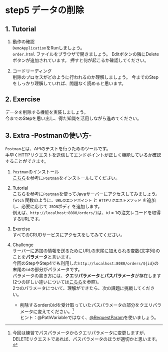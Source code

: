 # step5 データの削除

## 1. Tutorial

1. 動作の確認  
`DemoApplication`をRunしましょう。  
`order.html` ファイルをブラウザで開きましょう。
Editボタンの隣にDeleteボタンが追加されています。
押すと何が起こるか確認してください。

2. コードリーディング  
削除のプロセスがどのように行われるのか理解しましょう。
今までのStepをしっかり理解していれば、問題なく読めると思います。

## 2. Exercise

データを削除する機能を実装しましょう。  
今までのStepを思い出し、得た知識を活用しながら進めてください。


## 3. Extra -Postmanの使い方-
`Postman`とは、APIのテストを行うためのツールです。  
手早くHTTPリクエストを送信してエンドポイントが正しく機能しているか確認することができます。

1. `Postman`のインストール  
[こちら](https://yu-report.com/entry/postman/)を参考に`Postman`をインストールしてください。  

2. Tutorial  
[こちら](https://rainbow-engine.com/postman-howto-intro/)を参考に`Postman`を使ってJavaサーバーにアクセスしてみましょう。
`fetch` 関数のように、`URLのエンドポイント` と `HTTPリクエストメソッド` を追加し、必要に応じて `JSON`ボディ を追加します。  
例えば、`http://localhost:8080/orders/1`は、id = 1の注文レコードを取得するURLです。

3. Exercise  
すべてのCRUDサービスにアクセスをしてみてください。

4. Challenge  
サーバーに追加の情報を送るためにURLの末尾に加えられる変数(文字列)のことを**パラメータ**と言います。  
今回のStepやStep4でも利用した`http://localhost:8080/orders/${id}`の末尾の`id`の部分がパラメータです。  
パラメータの書き方には、**クエリパラメータ**と**パスパラメータ**が存在します(2つの詳しい違いについては[こちら](https://zenn.dev/eri_agri/articles/859a3362db8386)を参照)。  
2つのパラメータについて、理解ができたら、次の課題に挑戦してください。
   - 削除するorderのidを受け取っていたパスパラメータの部分をクエリパラメータに変えてください。[^1]  
ヒント：@PathVariableではなく、[@RequestParam](https://www.tairaengineer-note.com/springboot-requestparam-annotation/)を使いましょう。

[^1]: 今回は練習でパスパラメータからクエリパラメータに変更しますが、DELETEリクエストであれば、パスパラメータのほうが適切かと思います。

